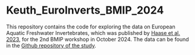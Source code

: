 # Keuth_EuroInverts_BMIP_2024

This repository contains the code for exploring the data on European Aquatic Freshwater Invertebrates, which was published by [Haase et al. 2023](https://www.nature.com/articles/s41586-023-06400-1#Sec24), for the 2nd BMIP workshop in October 2024.
The data can be found in the [Github repository of the study](https://github.com/Ewelti/EuroAquaticMacroInverts/tree/main).
